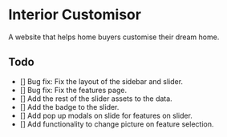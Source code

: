 # Interior Customisor

A website that helps home buyers customise their dream home.

## Todo

- [] Bug fix: Fix the layout of the sidebar and slider.
- [] Bug fix: Fix the features page.
- [] Add the rest of the slider assets to the data.
- [] Add the badge to the slider.
- [] Add pop up modals on slide for features on slider.
- [] Add functionality to change picture on feature selection.

